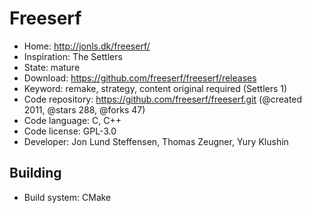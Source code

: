 # Freeserf

- Home: http://jonls.dk/freeserf/
- Inspiration: The Settlers
- State: mature
- Download: https://github.com/freeserf/freeserf/releases
- Keyword: remake, strategy, content original required (Settlers 1)
- Code repository: https://github.com/freeserf/freeserf.git (@created 2011, @stars 288, @forks 47)
- Code language: C, C++
- Code license: GPL-3.0
- Developer: Jon Lund Steffensen, Thomas Zeugner, Yury Klushin

## Building

- Build system: CMake
